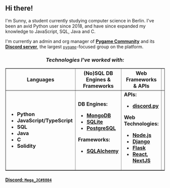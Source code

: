 ## Hi there!

I'm Sunny, a student currently studying computer science in Berlin. I've been an avid Python user since 2018, and have since expanded my knowledge to JavaScript, SQL, Java and C.


I'm currently an admin and org manager of [**Pygame Community**](https://github.com/pygame-community/) and its [**Discord server**](https://discord.com/invite/ZuB2RySPRJ), the largest [`pygame`](https://github.com/pygame-community/pygame-ce)-focused group on the platform.    


<h3 align="center"><em>Technologies I've worked with:</em></h3>
<table border="none" align=center>
  <tr>
    <th><b>Languages</b></th>
    <th><b>(No)SQL DB Engines & Frameworks</b></th>
    <th><b>Web Frameworks & APIs</b></th>
    <th><b>Operating Systems</b></th>
  </tr>
  <tr>
    <td>
      <ul>
        <li><b>Python</b></li>
        <li><b>JavaScript/TypeScript</b></li>
        <li><b>SQL</b></li>
        <li><b>Java</b></li>
        <li><b>C</b></li>
        <li><b>Solidity</b></li>
      </ul>
    </td>
    <td>
      <b>DB Engines:</b>
      <ul>
        <li><b><a href="https://www.mongodb.com/">MongoDB</a></b>
        <li><b><a href="https://www.sqlite.org/index.html">SQLite</a></li>
        <li><a href="https://www.postgresql.org/">PostgreSQL</a></b></li>
      </ul>
      <b>Frameworks:</b>
      <ul>
        <li><b><a href="https://www.sqlalchemy.org/">SQLAlchemy</a></b></li>
      </ul>
    </td>
    <td>
      <b>APIs:</b>
      <ul>
        <li><b><a href="https://github.com/Rapptz/discord.py">discord.py</a></b></li>
      </ul>
      <b>Web Technologies:</b>
      <ul>
        <li><b><a href="https://nodejs.org/">Node.js</a></b></li>
        <li><b><a href="https://www.djangoproject.com/">Django</a></b></li>
        <li><b><a href="https://flask.palletsprojects.com/">Flask</a></b></li>
        <li><b><a href="https://reactjs.org/">React</a>, <a href="https://nextjs.org/">NextJS</a></b></li>
      </ul>
    </td>
    <td>
      <ul>
        <li><b>Windows</b></li>
        <li><b>MacOS</b></li>
        <li><b>Linux (Ubuntu, Fedora, WSL2)</b></li>
      </ul>
    </td>
  </tr>
</table>

#### [Discord: `Mega_JC#8804`](https://discord.com/users/444116866944991236)
